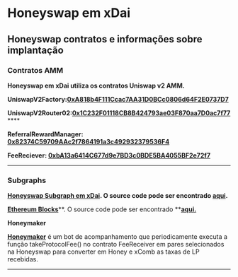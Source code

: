 # Honeyswap em xDai

## **Honeyswap contratos e informações sobre implantação**

### **Contratos AMM**&#x20;

**Honeyswap em xDai utiliza os contratos Uniswap v2 AMM.**

**UniswapV2Factory:**[**0xA818b4F111Ccac7AA31D0BCc0806d64F2E0737D7**](https://blockscout.com/poa/xdai/address/0xA818b4F111Ccac7AA31D0BCc0806d64F2E0737D7)**​**

**UniswapV2Router02:**[**0x1C232F01118CB8B424793ae03F870aa7D0ac7f77**](https://blockscout.com/poa/xdai/address/0x1C232F01118CB8B424793ae03F870aa7D0ac7f77)****

**ReferralRewardManager: **[**0x82374C59709AAc2f7864191a3c492932379536F4**](https://blockscout.com/poa/xdai/address/0x82374C59709AAc2f7864191a3c492932379536F4/read-contract)****

**FeeReciever: **[**0xbA13a6414C677d9e7BD3c0BDE5BA4055BF2e72f7**](https://blockscout.com/xdai/mainnet/address/0xbA13a6414C677d9e7BD3c0BDE5BA4055BF2e72f7/transactions)**​**

****

### **Subgraphs**

**​**[**Honeyswap Subgraph em xDai**](https://api.thegraph.com/subgraphs/name/1hive/honeyswap-xdai)**. O source code pode ser encontrado **[**aqui**](https://github.com/1Hive/honeyswap-subgraph)**.**

**​**[**Ethereum Blocks**](https://thegraph.com/explorer/subgraph/1hive/xdai-blocks)**. O source code pode ser encontrado **[**aqui.**](https://github.com/1Hive/ethereum-blocks)



**Honeymaker**

​**​**[**Honeymaker**](https://github.com/1hive/honeymaker) é um bot de acompanhamento que periodicamente executa a função takeProtocolFee() no contrato FeeReceiver em pares selecionados na Honeyswap para converter em Honey e xComb as taxas de LP recebidas.

****
